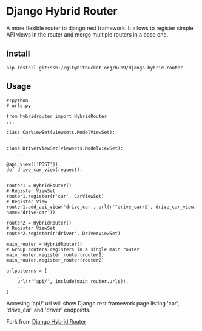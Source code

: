 Django Hybrid Router
=========

A more flexible router to django rest framework. It allows to register simple API views in the router and merge multiple routers in a base one.


## Install

```pip install git+ssh://git@bitbucket.org/hub9/django-hybrid-router```


## Usage

```
#!python
# urls.py

from hybridrouter import HybridRouter
...

class CarViewSet(viewsets.ModelViewSet):
    ...

class DriverViewSet(viewsets.ModelViewSet):
    ...

@api_view(['POST'])
def drive_car_view(request):
    ...

router1 = HybridRouter()
# Register ViewSet
router1.register(r'car', CarViewSet)
# Register View
router1.add_api_view('drive_car', url(r'^drive_car/$', drive_car_view, name='drive-car'))

router2 = HybridRouter()
# Register ViewSet
router2.register(r'driver', DriverViewSet)

main_router = HybridRouter()
# Group routers registers in a single main router
main_router.register_router(router1)
main_router.register_router(router2)

urlpatterns = [
    ...
    url(r'^api/', include(main_router.urls)),
    ...
]
```

Accesing 'api/' url will show Django rest framework page listing 'car', 'drive_car' and 'driver' endpoints.


Fork from [Django Hybrid Router](https://bitbucket.org/hub9/django-hybrid-router)
